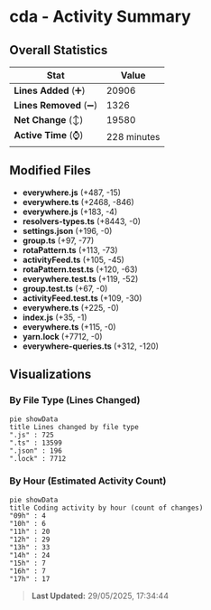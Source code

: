 # cda - Activity Summary 

## Overall Statistics

| Stat                   | Value                                                             |
| ---------------------- | ----------------------------------------------------------------- |
| **Lines Added** (➕)   | 20906                                          |
| **Lines Removed** (➖) | 1326                                        |
| **Net Change** (↕)    | 19580                |
| **Active Time** (⌚)   | 228 minutes |


## Modified Files
- **everywhere.js** (+487, -15)
- **everywhere.ts** (+2468, -846)
- **everywhere.js** (+183, -4)
- **resolvers-types.ts** (+8443, -0)
- **settings.json** (+196, -0)
- **group.ts** (+97, -77)
- **rotaPattern.ts** (+113, -73)
- **activityFeed.ts** (+105, -45)
- **rotaPattern.test.ts** (+120, -63)
- **everywhere.test.ts** (+119, -52)
- **group.test.ts** (+67, -0)
- **activityFeed.test.ts** (+109, -30)
- **everywhere.ts** (+225, -0)
- **index.js** (+35, -1)
- **everywhere.ts** (+115, -0)
- **yarn.lock** (+7712, -0)
- **everywhere-queries.ts** (+312, -120)

## Visualizations

### By File Type (Lines Changed)

```mermaid
pie showData
title Lines changed by file type
".js" : 725
".ts" : 13599
".json" : 196
".lock" : 7712
```

### By Hour (Estimated Activity Count)

```mermaid
pie showData
title Coding activity by hour (count of changes)
"09h" : 4
"10h" : 6
"11h" : 20
"12h" : 29
"13h" : 33
"14h" : 24
"15h" : 7
"16h" : 7
"17h" : 17
```


> **Last Updated:** 29/05/2025, 17:34:44